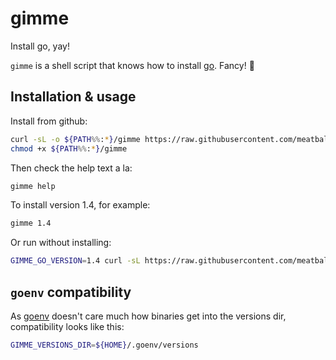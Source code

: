 # gimme

Install go, yay!

`gimme` is a shell script that knows how to install [go](https://golang.org).  Fancy! :tada:

## Installation & usage

Install from github:

``` bash
curl -sL -o ${PATH%%:*}/gimme https://raw.githubusercontent.com/meatballhat/gimme/master/gimme
chmod +x ${PATH%%:*}/gimme
```

Then check the help text a la:

``` bash
gimme help
```

To install version 1.4, for example:
``` bash
gimme 1.4
```

Or run without installing:

``` bash
GIMME_GO_VERSION=1.4 curl -sL https://raw.githubusercontent.com/meatballhat/gimme/master/gimme | bash
```

## `goenv` compatibility

As [goenv](https://github.com/wfarr/goenv) doesn't care much how binaries get into the versions dir, compatibility looks
like this:

``` bash
GIMME_VERSIONS_DIR=${HOME}/.goenv/versions
```
